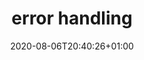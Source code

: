 ---
title: error handling
description: pypyr stops execution on any error by default. You can also handle errors instead, and selectively trap, ignore or retry exceptions.
date: 2020-08-06T20:40:26+01:00
lastmod: 2020-08-06T20:40:26+01:00
draft: false
seo_article_headline: How to handle errors in a task-runner automation pipeline.
seo_description: Handle pipeline errors with compensations in failure handlers, and also selectively trap, ignore or retry exceptions. 
seo_is_carousel: true
---